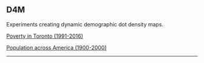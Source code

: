 ## D4M

Experiments creating dynamic demographic dot density maps.

[Poverty in Toronto (1991-2016)](https://jamaps.github.io/D4M/toronto/)

[Population across America (1900-2000)](https://jamaps.github.io/D4M/usa/usa_pop_1990_to_2000.gif)




---
